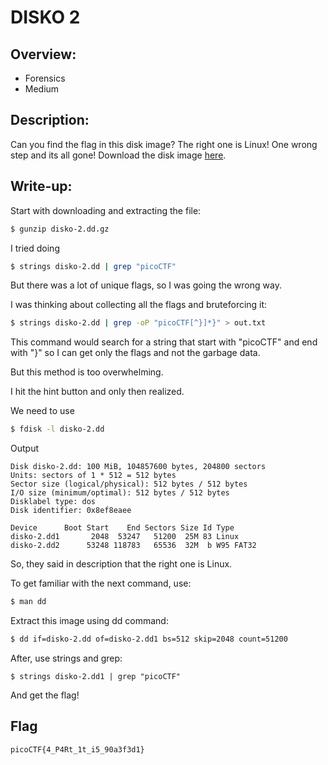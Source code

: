 # DISKO 2

## Overview:
* Forensics
* Medium

## Description:
Can you find the flag in this disk image? The right one is Linux! One wrong step and its all gone! Download the disk image [here](https://artifacts.picoctf.net/c/539/disko-2.dd.gz).

## Write-up:
Start with downloading and extracting the file:
```bash
$ gunzip disko-2.dd.gz
```
I tried doing
```bash
$ strings disko-2.dd | grep "picoCTF" 
```
But there was a lot of unique flags, so I was going the wrong way.

I was thinking about collecting all the flags and bruteforcing it:
```bash
$ strings disko-2.dd | grep -oP "picoCTF[^}]*}" > out.txt
```
This command would search for a string that start with "picoCTF" and end with "}" so I can get only the flags and not the garbage data.

But this method is too overwhelming.

I hit the hint button and only then realized.

We need to use
```bash
$ fdisk -l disko-2.dd
```
Output
```
Disk disko-2.dd: 100 MiB, 104857600 bytes, 204800 sectors
Units: sectors of 1 * 512 = 512 bytes
Sector size (logical/physical): 512 bytes / 512 bytes
I/O size (minimum/optimal): 512 bytes / 512 bytes
Disklabel type: dos
Disk identifier: 0x8ef8eaee

Device      Boot Start    End Sectors Size Id Type
disko-2.dd1       2048  53247   51200  25M 83 Linux
disko-2.dd2      53248 118783   65536  32M  b W95 FAT32

```
So, they said in description that the right one is Linux. 

To get familiar with the next command, use:
```bash
$ man dd
```
Extract this image using dd command:
```bash
$ dd if=disko-2.dd of=disko-2.dd1 bs=512 skip=2048 count=51200
```
After, use strings and grep:
```
$ strings disko-2.dd1 | grep "picoCTF"
```
And get the flag!

## Flag
```
picoCTF{4_P4Rt_1t_i5_90a3f3d1}
```

